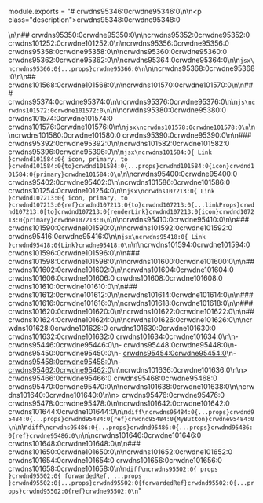 module.exports = "# crwdns95346:0crwdne95346:0\n\n<p class=\"description\">crwdns95348:0crwdne95348:0</p>\n\n## crwdns95350:0crwdne95350:0\n\ncrwdns95352:0crwdne95352:0 crwdns101252:0crwdne101252:0\n\ncrwdns95356:0crwdne95356:0 crwdns95358:0crwdne95358:0\n\ncrwdns95360:0crwdne95360:0 crwdns95362:0crwdne95362:0\n\ncrwdns95364:0crwdne95364:0\n\n```jsx\ncrwdns95366:0{...props}crwdne95366:0\n```\n\ncrwdns95368:0crwdne95368:0\n\n## crwdns101568:0crwdne101568:0\n\ncrwdns101570:0crwdne101570:0\n\n### crwdns95374:0crwdne95374:0\n\ncrwdns95376:0crwdne95376:0\n\n```js\ncrwdns101572:0crwdne101572:0\n```\n\ncrwdns95380:0crwdne95380:0 crwdns101574:0crwdne101574:0 crwdns101576:0crwdne101576:0\n\n```jsx\ncrwdns101578:0crwdne101578:0\n```\n\ncrwdns101580:0crwdne101580:0 crwdns95390:0crwdne95390:0\n\n### crwdns95392:0crwdne95392:0\n\ncrwdns101582:0crwdne101582:0 crwdns95396:0crwdne95396:0\n\n```jsx\ncrwdns101584:0{ Link }crwdnd101584:0{ icon, primary, to }crwdnd101584:0{to}crwdnd101584:0{...props}crwdnd101584:0{icon}crwdnd101584:0{primary}crwdne101584:0\n```\n\ncrwdns95400:0crwdne95400:0 crwdns95402:0crwdne95402:0\n\ncrwdns101586:0crwdne101586:0 crwdns101254:0crwdne101254:0\n\n```jsx\ncrwdns107213:0{ Link }crwdnd107213:0{ icon, primary, to }crwdnd107213:0{ref}crwdnd107213:0{to}crwdnd107213:0{...linkProps}crwdnd107213:0[to]crwdnd107213:0{renderLink}crwdnd107213:0{icon}crwdnd107213:0{primary}crwdne107213:0\n```\n\ncrwdns95410:0crwdne95410:0\n\n### crwdns101590:0crwdne101590:0\n\ncrwdns101592:0crwdne101592:0 crwdns95416:0crwdne95416:0\n\n```jsx\ncrwdns95418:0{ Link }crwdnd95418:0{Link}crwdne95418:0\n```\n\ncrwdns101594:0crwdne101594:0 crwdns101596:0crwdne101596:0\n\n### crwdns101598:0crwdne101598:0\n\ncrwdns101600:0crwdne101600:0\n\n## crwdns101602:0crwdne101602:0\n\ncrwdns101604:0crwdne101604:0 crwdns101606:0crwdne101606:0 crwdns101608:0crwdne101608:0 crwdns101610:0crwdne101610:0\n\n### crwdns101612:0crwdne101612:0\n\ncrwdns101614:0crwdne101614:0\n\n### crwdns101616:0crwdne101616:0\n\ncrwdns101618:0crwdne101618:0\n\n### crwdns101620:0crwdne101620:0\n\ncrwdns101622:0crwdne101622:0\n\n## crwdns101624:0crwdne101624:0\n\ncrwdns101626:0crwdne101626:0\n\ncrwdns101628:0crwdne101628:0 crwdns101630:0crwdne101630:0 crwdns101632:0crwdne101632:0 crwdns101634:0crwdne101634:0\n\n- crwdns95446:0crwdne95446:0\n- crwdns95448:0crwdne95448:0\n- crwdns95450:0crwdne95450:0\n- [crwdns95454:0crwdne95454:0](crwdns95452:0crwdne95452:0)\n- [crwdns95458:0crwdne95458:0](crwdns95456:0crwdne95456:0)\n- [crwdns95462:0crwdne95462:0](crwdns95460:0crwdne95460:0)\n\ncrwdns101636:0crwdne101636:0\n\n> crwdns95466:0crwdne95466:0 crwdns95468:0crwdne95468:0 crwdns95470:0crwdne95470:0\n\ncrwdns101638:0crwdne101638:0\n\ncrwdns101640:0crwdne101640:0\n\n> crwdns95476:0crwdne95476:0 crwdns95478:0crwdne95478:0\n\ncrwdns101642:0crwdne101642:0 crwdns101644:0crwdne101644:0\n\n```diff\ncrwdns95484:0{...props}crwdnd95484:0{...props}crwdnd95484:0{ref}crwdnd95484:0{MyButton}crwdne95484:0\n```\n\n```diff\ncrwdns95486:0{...props}crwdnd95486:0{...props}crwdnd95486:0{ref}crwdne95486:0\n```\n\ncrwdns101646:0crwdne101646:0 crwdns101648:0crwdne101648:0\n\n### crwdns101650:0crwdne101650:0\n\ncrwdns101652:0crwdne101652:0 crwdns101654:0crwdne101654:0 crwdns101656:0crwdne101656:0 crwdns101658:0crwdne101658:0\n\n```diff\ncrwdns95502:0{ props }crwdnd95502:0{ forwardedRef, ...props }crwdnd95502:0{...props}crwdnd95502:0{forwardedRef}crwdnd95502:0{...props}crwdnd95502:0{ref}crwdne95502:0\n```"